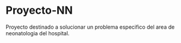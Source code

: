 # Proyecto-NN
Proyecto destinado a solucionar un problema especifico del area de neonatologia del hospital.
